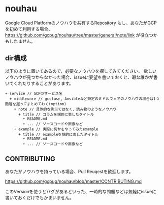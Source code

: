 # nouhau
Google Cloud Platformのノウハウを共有するRepository
もし、あなたがGCPを初めて利用する場合、 https://github.com/gcpug/nouhau/tree/master/general/note/link が役立つかもしれません。

## dir構成

以下のように置いてあるので、必要なノウハウを探してみてください。
欲しいノウハウが見つからなかった場合、issueに要望を書いておくと、暇な誰かが書いてくれたりすることがあります。

```
+ service // GCPのサービス名
  + middleware // gcsfuse, Ansibleなど特定のミドルウェアのノウハウの場合は1つ階層を掘ってまとめておく(option)
    + note // 具体的な例示ではなく、読み物のようなノウハウ
      + title // コラムを端的に表したタイトル
        + README.md
        + ... // ソースコードや画像など
    + example // 実際に何かをやってみたexample
      + title // exampleを端的に表したタイトル
        + README.md
        + ... // ソースコードや画像など
```

## CONTRIBUTING

あなたがノウハウを持っている場合、Pull Reuqestを歓迎します。

https://github.com/gcpug/nouhau/blob/master/CONTRIBUTING.md

このVersionを使うとバグがあるといった、一時的な問題などは気軽にissueに書いておくだけでもかまいません。
